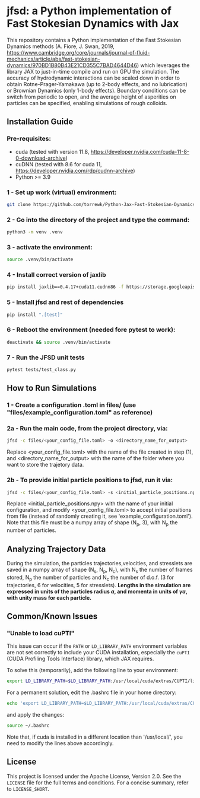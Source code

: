 # jfsd: a Python implementation of Fast Stokesian Dynamics with Jax

This repository contains a Python implementation of the Fast Stokesian Dynamics methods (A. Fiore, J. Swan, 2019, https://www.cambridge.org/core/journals/journal-of-fluid-mechanics/article/abs/fast-stokesian-dynamics/970BD1B80B43E21CD355C7BAD4644D46) which leverages the library JAX to just-in-time compile and run on GPU the simulation. The accuracy of hydrodynamic interactions can be scaled down in order to obtain Rotne-Prager-Yamakawa (up to 2-body effects, and no lubrication) or Brownian Dynamics (only 1-body effects). Boundary conditions can be switch from periodic to open, and the average height of asperities on particles can be specified, enabling simulations of rough colloids. 

## Installation Guide

### Pre-requisites:
- cuda (tested with version 11.8, https://developer.nvidia.com/cuda-11-8-0-download-archive)
- cuDNN (tested with 8.6 for cuda 11, https://developer.nvidia.com/rdp/cudnn-archive)
- Python >= 3.9

### 1 - Set up work (virtual) environment:

```bash
git clone https://github.com/torrewk/Python-Jax-Fast-Stokesian-Dynamics.git
```

### 2 - Go into the directory of the project and type the command:
```bash
python3 -m venv .venv
```


### 3 - activate the environment:
```bash
source .venv/bin/activate
```

### 4 - Install correct version of jaxlib
```bash
pip install jaxlib==0.4.17+cuda11.cudnn86 -f https://storage.googleapis.com/jax-releases/jax_cuda_releases.html
```

### 5 - Install jfsd and rest of dependencies

```bash
pip install ".[test]"
```

		
### 6 - Reboot the environment (needed fore pytest to work):
```bash
deactivate && source .venv/bin/activate
```


### 7 - Run the JFSD unit tests
```bash
pytest tests/test_class.py
```
		
## How to Run Simulations

### 1 - Create a configuration .toml in files/ (use "files/example_configuration.toml" as reference)	
### 2a - Run the main code, from the project directory, via:
```bash
jfsd -c files/<your_config_file.toml> -o <directory_name_for_output>
```
Replace <your_config_file.toml> with the name of the file created in step (1), and <directory_name_for_output> with the name of the folder where you want to store the trajetory data.
### 2b - To provide initial particle positions to jfsd, run it via:
```bash
jfsd -c files/<your_config_file.toml> -s <initial_particle_positions.npy> -o <directory_name_for_output>
```
Replace <initial_particle_positions.npy> with the name of your initial configuration, and modify <your_config_file.toml> to accept initial positions from file (instead of randomly creating it, see 'example_configuration.toml'). Note that this file must be a numpy array of shape (N<sub>p</sub>, 3), with N<sub>p</sub> the number of particles.


## Analyzing Trajectory Data
During the simulation, the particles trajectories,velocities, and stresslets are saved in a numpy array of shape (N<sub>s</sub>, N<sub>p</sub>, N<sub>c</sub>), with N<sub>s</sub> the number of frames stored, N<sub>p</sub> the number of particles and N<sub>c</sub> the number of d.o.f. (3 for trajectories, 6 for velocities, 5 for stresslets). 
**Lengths in the simulation are expressed in units of the particles radius _a_, and momenta in units of _γa_, with unity mass for each particle.**  

## Common/Known Issues

### "Unable to load cuPTI"

This issue can occur if the `PATH` or `LD_LIBRARY_PATH` environment variables are not set correctly to include your CUDA installation, especially the `cuPTI` (CUDA Profiling Tools Interface) library, which JAX requires.

To solve this (temporarily), add the following line to your environment:

```bash
export LD_LIBRARY_PATH=$LD_LIBRARY_PATH:/usr/local/cuda/extras/CUPTI/lib64
```
For a permanent solution, edit the .bashrc file in your home directory:

```bash
echo 'export LD_LIBRARY_PATH=$LD_LIBRARY_PATH:/usr/local/cuda/extras/CUPTI/lib64' >> ~/.bashrc
```
and apply the changes:

```bash
source ~/.bashrc
```
Note that, if cuda is installed in a different location than '/usr/local/', you need to modify the lines above accordingly.

## License

This project is licensed under the Apache License, Version 2.0. See the `LICENSE` file for the full terms and conditions. For a concise summary, refer to `LICENSE_SHORT`.


